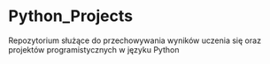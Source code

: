 # Python_Projects
Repozytorium służące do przechowywania wyników uczenia się oraz projektów programistycznych w języku Python

